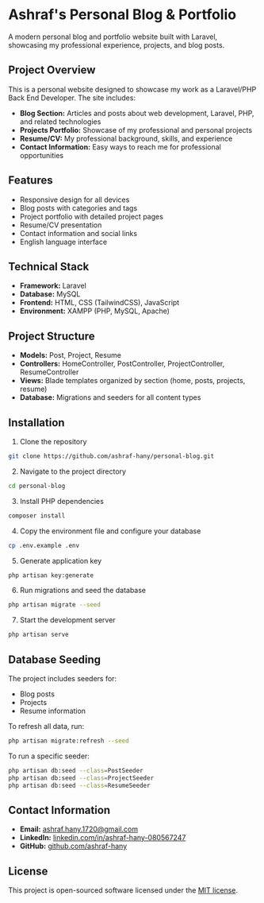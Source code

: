 # Ashraf's Personal Blog & Portfolio

A modern personal blog and portfolio website built with Laravel, showcasing my professional experience, projects, and blog posts.

## Project Overview

This is a personal website designed to showcase my work as a Laravel/PHP Back End Developer. The site includes:

- **Blog Section:** Articles and posts about web development, Laravel, PHP, and related technologies
- **Projects Portfolio:** Showcase of my professional and personal projects
- **Resume/CV:** My professional background, skills, and experience
- **Contact Information:** Easy ways to reach me for professional opportunities

## Features

- Responsive design for all devices
- Blog posts with categories and tags
- Project portfolio with detailed project pages
- Resume/CV presentation
- Contact information and social links
- English language interface

## Technical Stack

- **Framework:** Laravel
- **Database:** MySQL
- **Frontend:** HTML, CSS (TailwindCSS), JavaScript
- **Environment:** XAMPP (PHP, MySQL, Apache)

## Project Structure

- **Models:** Post, Project, Resume
- **Controllers:** HomeController, PostController, ProjectController, ResumeController
- **Views:** Blade templates organized by section (home, posts, projects, resume)
- **Database:** Migrations and seeders for all content types

## Installation

1. Clone the repository
```bash
git clone https://github.com/ashraf-hany/personal-blog.git
```

2. Navigate to the project directory
```bash
cd personal-blog
```

3. Install PHP dependencies
```bash
composer install
```

4. Copy the environment file and configure your database
```bash
cp .env.example .env
```

5. Generate application key
```bash
php artisan key:generate
```

6. Run migrations and seed the database
```bash
php artisan migrate --seed
```

7. Start the development server
```bash
php artisan serve
```

## Database Seeding

The project includes seeders for:
- Blog posts
- Projects
- Resume information

To refresh all data, run:
```bash
php artisan migrate:refresh --seed
```

To run a specific seeder:
```bash
php artisan db:seed --class=PostSeeder
php artisan db:seed --class=ProjectSeeder
php artisan db:seed --class=ResumeSeeder
```

## Contact Information

- **Email:** [ashraf.hany.1720@gmail.com](mailto:ashraf.hany.1720@gmail.com)
- **LinkedIn:** [linkedin.com/in/ashraf-hany-080567247](https://www.linkedin.com/in/ashraf-hany-080567247)
- **GitHub:** [github.com/ashraf-hany](https://github.com/ashraf-hany)

## License

This project is open-sourced software licensed under the [MIT license](https://opensource.org/licenses/MIT).

